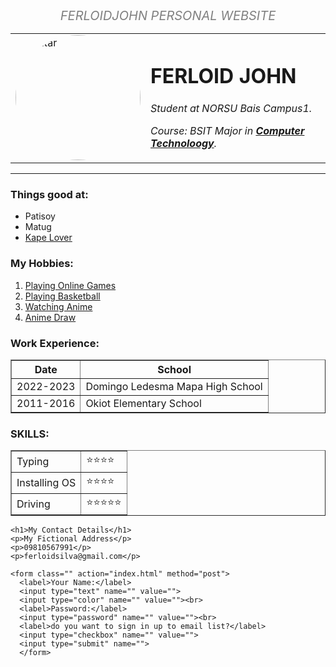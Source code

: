 <!DOCTYPE html>
<html>
<head>
    <center>
        <tittle style="font-size:20px;">
            <i style="color:gray;">FERLOIDJOHN PERSONAL WEBSITE</i>
        </tittle>
    </center>
</head>

<body>
    <table cellspacing="20">
        <tr>
            <meta name="viewport" content="width=device-width, initial-scale=1">
            <style>
                img {
                    border-radius: 50%;
                }
            </style>
            <td><img src="https://scontent.fceb1-4.fna.fbcdn.net/v/t39.30808-6/484808071_2481658338842850_3539309072323613096_n.jpg?_nc_cat=107&ccb=1-7&_nc_sid=a5f93a&_nc_eui2=AeH2WdVRVR6k39GjTdEdLYPigm71HRHa_4iCbvUdEdr_iCNLf1BHzfjdsOhg8DVBufda0kQvUUBkwmqFd25-jH-W&_nc_ohc=1TcpSp1tYHkQ7kNvgEjO1tw&_nc_oc=AdkzUnhAAFnbU8atLUBRmDbqz7uoisoFXGCmb_GCS6Zc_NhARqFRnPLePnInCqd_pg8&_nc_zt=23&_nc_ht=scontent.fceb1-4.fna&_nc_gid=7uu5_nB1g4aFmQBY0LAOZQ&oh=00_AYE6B-4l6yhhbIBXrrYu-GZIjWSnW_86yReXZ3Q8qlonJQ&oe=67E0620A"
                    alt="Avatar" style="width:200px"></td>
            <td>
                <h1>FERLOID JOHN</h1>
                <p><em>Student at NORSU Bais Campus1.</em></p>
                <p><em>Course: BSIT Major in <strong><a
                                href="https://www.dlsu.edu.ph/colleges/ccs/academic-departments/computer-technology/">Computer
                                Technoloogy</a></strong>.</em>
                </p>
            </td>
        </tr>
    </table>
    <hr>
    <h3>Things good at:</h3>
    <ul>
        <li>Patisoy</li>
        <li>Matug</li>
        <li><a href="https://www.youtube.com/watch?v=cOge3jwfo00">Kape Lover</a></li>
    </ul>
    <h3>My Hobbies:</h3>
    <ol>
        <li><a href="https://youtu.be/ZTCKsIzUlrw?si=XKChn8YI28MCTBaC">Playing Online Games</a></li>
        <li><a href="https://www.youtube.com/shorts/yi4Esg855Gc">Playing Basketball</a></li>
        <li><a href="https://www.youtube.com/watch?v=STGtgXJc5xQ">Watching Anime</a></li>
        <li><a href="https://www.youtube.com/shorts/zHPfLBJRtaI">Anime Draw</a></li>
    </ol>
    <h3>Work Experience:</h3>
    <table border="1">
        <tr>
            <th>Date</th>
            <th>School</th>
        <tr>
            <td>2022-2023</td>
            <td>Domingo Ledesma Mapa High School</td>
        </tr>
        <tr>
            <td>2011-2016</td>
            <td>Okiot Elementary School</td>
        </tr>
    </table>
    <h3>SKILLS:</h3>
    <table border="1">
        <tr>
            <td>Typing</td>
            <td>⭐⭐⭐⭐</td>
        </tr>
        <tr>
            <td>Installing OS</td>
            <td>⭐⭐⭐⭐</td>
        </tr>
        <tr>
            <td>Driving</td>
            <td>⭐⭐⭐⭐⭐</td>
        </tr>
    </table>

    <h1>My Contact Details</h1>
    <p>My Fictional Address</p> 
    <p>09810567991</p>
    <p>ferloidsilva@gmail.com</p>
    
    <form class="" action="index.html" method="post">
      <label>Your Name:</label> 
      <input type="text" name="" value=""> 
      <input type="color" name="" value=""><br>
      <label>Password:</label> 
      <input type="password" name="" value=""><br>
      <label>do you want to sign in up to email list?</label> 
      <input type="checkbox" name="" value="">
      <input type="submit" name="">
      </form>

</body>
</html>
